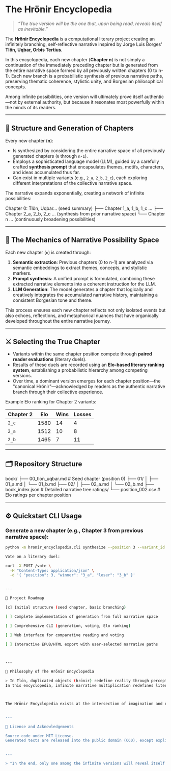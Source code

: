 # The Hrönir Encyclopedia

> *“The true version will be the one that, upon being read, reveals itself as inevitable.”*

The **Hrönir Encyclopedia** is a computational literary project creating an infinitely branching, self-reflective narrative inspired by Jorge Luis Borges' **Tlön, Uqbar, Orbis Tertius**.

In this encyclopedia, each new chapter (**Chapter n**) is not simply a continuation of the immediately preceding chapter but is generated from the entire narrative space formed by all previously written chapters (0 to n-1). Each new branch is a probabilistic synthesis of previous narrative paths, preserving thematic coherence, stylistic unity, and Borgesian philosophical concepts.

Among infinite possibilities, one version will ultimately prove itself authentic—not by external authority, but because it resonates most powerfully within the minds of its readers.

---

## 📖 Structure and Generation of Chapters

Every new chapter (**n**):

- Is synthesized by considering the entire narrative space of all previously generated chapters (`0` through `n-1`).
- Employs a sophisticated language model (LLM), guided by a carefully crafted **synthesis prompt** that encapsulates themes, motifs, characters, and ideas accumulated thus far.
- Can exist in multiple variants (e.g., `2_a`, `2_b`, `2_c`), each exploring different interpretations of the collective narrative space.

The narrative expands exponentially, creating a network of infinite possibilities:

Chapter 0: Tlön, Uqbar… (seed summary) ├── Chapter 1_a, 1_b, 1_c … ├── Chapter 2_a, 2_b, 2_c … (synthesis from prior narrative space) └── Chapter n … (continuously broadening possibilities)

---

## 🧩 The Mechanics of Narrative Possibility Space

Each new chapter (`n`) is created through:

1. **Semantic extraction**: Previous chapters (0 to n-1) are analyzed via semantic embeddings to extract themes, concepts, and stylistic markers.
2. **Prompt synthesis**: A unified prompt is formulated, combining these extracted narrative elements into a coherent instruction for the LLM.
3. **LLM Generation**: The model generates a chapter that logically and creatively integrates the accumulated narrative history, maintaining a consistent Borgesian tone and theme.

This process ensures each new chapter reflects not only isolated events but also echoes, reflections, and metaphorical nuances that have organically developed throughout the entire narrative journey.

---

## ⚔️ Selecting the True Chapter

- Variants within the same chapter position compete through **paired reader evaluations** (literary duels).
- Results of these duels are recorded using an **Elo-based literary ranking system**, establishing a probabilistic hierarchy among competing versions.
- Over time, a dominant version emerges for each chapter position—the "canonical Hrönir"—acknowledged by readers as the authentic narrative branch through their collective experience.

Example Elo ranking for Chapter 2 variants:

| Chapter 2 | Elo  | Wins | Losses |
|-----------|------|------|--------|
| `2_c`     | 1580 | 14   | 4      |
| `2_a`     | 1512 | 10   | 8      |
| `2_b`     | 1465 | 7    | 11     |

---

## 🗂️ Repository Structure

book/ ├── 00_tlon_uqbar.md             # Seed chapter (position 0) ├── 01/ │   ├── 01_a.md │   └── 01_b.md ├── 02/ │   ├── 02_a.md │   └── 02_b.md ├── book_index.json              # Detailed narrative tree ratings/ └── position_002.csv             # Elo ratings per chapter position

---

## ⚙️ Quickstart CLI Usage

### Generate a new chapter (e.g., Chapter 3 from previous narrative space):

```bash
python -m hronir_encyclopedia.cli synthesize --position 3 --variant_id 3_a

Vote on a literary duel:

curl -X POST /vote \
  -H "Content-Type: application/json" \
  -d '{ "position": 3, "winner": "3_a", "loser": "3_b" }'


---

🚧 Project Roadmap

[x] Initial structure (seed chapter, basic branching)

[ ] Complete implementation of generation from full narrative space

[ ] Comprehensive CLI (generation, voting, Elo ranking)

[ ] Web interface for comparative reading and voting

[ ] Interactive EPUB/HTML export with user-selected narrative paths



---

🧭 Philosophy of The Hrönir Encyclopedia

> In Tlön, duplicated objects (hrönir) redefine reality through perception and repetition.
In this encyclopedia, infinite narrative multiplication redefines literary truth, naturally selecting—through reading experience—the inevitable version.



The Hrönir Encyclopedia exists at the intersection of imagination and reality, possibility and inevitability, continually expanding within the reader's consciousness.


---

📜 License and Acknowledgements

Source code under MIT License.
Generated texts are released into the public domain (CC0), except explicit Borges references used strictly for critical and referential purposes.


---

> "In the end, only one among the infinite versions will reveal itself as true—because the reader will recognize it as inevitable. All others, though possible, will become mere shadows of themselves."





